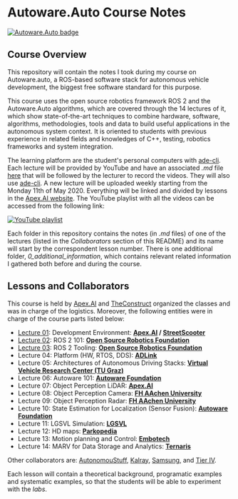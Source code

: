 # Autoware.Auto Course Notes
[![Autoware.Auto badge](https://img.shields.io/badge/Autoware-Auto-orange.svg)](https://www.autoware.auto)

## Course Overview
This repository will contain the notes I took during my course on Autoware.auto, a ROS-based software stack for autonomous vehicle development, the biggest free software standard for this purpose.

This course uses the open source robotics framework ROS 2 and the Autoware.Auto algorithms, which are covered through the 14 lectures of it, which show state-of-the-art techniques to combine hardware, software, algorithms, methodologies, tools and data to build useful applications in the autonomous system context. It is oriented to students with previous experience in related fields and knowledges of C++, testing, robotics frameworks and system integration.

The learning platform are the student's personal computers with [ade-cli](https://ade-cli.readthedocs.io/en/latest). Each lecture will be provided by YouTube and have an associated *.md* file [here](https://gitlab.com/ApexAI/autowareclass2020/-/tree/master/lectures) that will be followed by the lecturer to record the videos. They will also use [ade-cli](https://ade-cli.readthedocs.io/en/latest/). A new lecture will be uploaded weekly starting from the Monday 11th of May 2020. Everything will be linked and divided by lessons in the [Apex.AI website](https://www.apex.ai/autoware-course). The YouTube playlist with all the videos can be accessed from the following link:

[![YouTube playlist](https://img.youtube.com/vi/XTmlhvlmcf8/0.jpg)](https://www.youtube.com/watch?v=XTmlhvlmcf8&list=PLL57Sz4fhxLpCXgN0lvCF7aHAlRA5FoFr)

Each folder in this repository contains the notes (in *.md* files) of one of the lectures (listed in the *Collaborators* section of this README) and its name will start by the correspondent lesson number. There is one additional folder, *0_additional_information*, which contains relevant related information I gathered both before and during the course.


## Lessons and Collaborators
This course is held by [Apex.AI](https://www.apex.ai/autoware-course) and [TheConstruct](http://www.theconstruct.ai) organized the classes and was in charge of the logistics. Moreover, the following entities were in charge of the course parts listed below:

- [Lecture 01](https://github.com/jmtc7/autoware-course/tree/master/01_development_environment): Development Environment: **[Apex.AI](https://www.apex.ai) / [StreetScooter](http://streetscooter.com)**
- [Lecture 02](https://github.com/jmtc7/autoware-course/tree/master/02_ROS2_101): ROS 2 101: **[Open Source Robotics Foundation](http://openrobotics.org)**
- [Lecture 03](https://github.com/jmtc7/autoware-course/tree/master/03_ROS2_tooling): ROS 2 Tooling: **[Open Source Robotics Foundation](http://openrobotics.org)**
- Lecture 04: Platform (HW, RTOS, DDS): **[ADLink](http://adlink-labs.tech)**
- Lecture 05: Architectures of Autonomous Driving Stacks: **[Virtual Vehicle Research Center (TU Graz)](https://www.tugraz.at/en/home)**
- Lecture 06: Autoware 101: **[Autoware Foundation](https://www.autoware.org)**
- Lecture 07: Object Perception LiDAR: **[Apex.AI](https://www.apex.ai)**
- Lecture 08: Object Perception Camera: **[FH AAchen University](https://www.fh-aachen.de/en)**
- Lecture 09: Object Perception Radar: **[FH AAchen University](https://www.fh-aachen.de/en)**
- Lecture 10: State Estimation for Localization (Sensor Fusion): **[Autoware Foundation](https://www.autoware.org)**
- Lecture 11: LGSVL Simulation: **[LGSVL](http://lge.com)**
- Lecture 12: HD maps: **[Parkopedia](http://parkopedia.com)**
- Lecture 13: Motion planning and Control: **[Embotech](http://embotech.com)**
- Lecture 14: MARV for Data Storage and Analytics: **[Ternaris](https://ternaris.com)**

Other collaborators are: [AutonomouStuff](https://autonomoustuff.com), [Kalray](http://kalray.eu), [Samsung](https://www.sra.samsung.com), and [Tier IV](http://tier4.jp).

Each lesson will contain a theoretical background, programatic examples and systematic examples, so that the students will be able to experiment with the *labs*.
